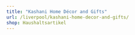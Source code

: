 ```yaml
---
title: "Kashani Home Décor and Gifts"
url: /liverpool/kashani-home-decor-and-gifts/
shop: Haushaltsartikel
---
```

